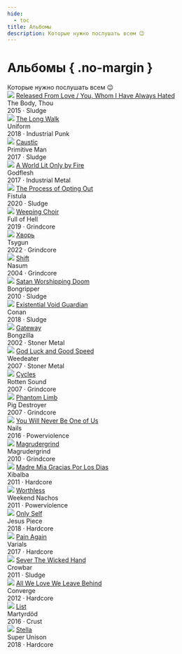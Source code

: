 ```yaml
---
hide:
  - toc
title: Альбомы
description: Которые нужно послушать всем 😉
---
```


# Альбомы { .no-margin }

<div class="mb-4">
Которые нужно послушать всем 😉
</div>


<div class="grid grid-cols-2 lg:grid-cols-4 gap-3">

<div >
    <img  src="the-body-and-thou.png">
    <a href="https://music.yandex.ru/album/8254177" class="font-extrabold underline">Released From Love / You, Whom I Have Always Hated</a>
    <div class="font-semibold">The Body, Thou</div>
    <div class="text-gray-400">2015 <span class="text-gray-300">·</span> Sludge</div>
</div>
<div>
    <img src="uniform.jfif">
    <a href="https://music.yandex.ru/album/6441351" class="text-lg font-extrabold underline">The Long Walk</a>
    <div class="font-semibold">Uniform</div>
    <div class="text-gray-400">2018 <span class="text-gray-300">·</span> Industrial Punk</div>
</div>
<div>
    <img src="primitive-man.jfif">
    <a href="https://music.yandex.ru/album/4560313" class="text-lg font-extrabold underline">Caustic</a>
    <div class="font-semibold">Primitive Man</div>
    <div class="text-gray-400">2017 <span class="text-gray-300">·</span> Sludge</div>
</div>
<div>
    <img src="godflesh.jpg">
    <a href="https://music.youtube.com/playlist?list=OLAK5uy_mOg23W7mtxZ_ju3rDqdfwFDsxPCNVAJN0" class="font-extrabold underline">A World Lit Only by Fire</a>
    <div class="font-semibold">Godflesh</div>
    <div class="text-gray-400">2017 <span class="text-gray-300">·</span> Industrial Metal</div>
</div>


<div>
    <img src="fistula.jpg">
    <a href="https://music.youtube.com/playlist?list=OLAK5uy_k-ayO-aDTb9eTMiamXo-X1PHRuqC7st10" class="font-extrabold underline">The Process of Opting Out</a>
    <div class="font-semibold">Fistula</div>
    <div class="text-gray-400">2020 <span class="text-gray-300">·</span> Sludge</div>
</div>

<div>
    <img src="full-of-hell.jfif">
    <a href="https://music.yandex.ru/album/6839149" class="text-lg font-extrabold underline">Weeping Choir</a>
    <div class="font-semibold">Full of Hell</div>
    <div class="text-gray-400">2019 <span class="text-gray-300">·</span> Grindcore</div>
</div>
<div>
    <img src="tsygun.jfif">
    <a href="https://music.yandex.ru/album/23426419" class="text-lg font-extrabold underline">Хворь</a>
    <div class="font-semibold">Tsygun</div>
    <div class="text-gray-400">2022 <span class="text-gray-300">·</span> Grindcore</div>
</div>

<div>
    <img src="nasum.jfif">
    <a href="https://music.yandex.ru/album/412913" class="text-lg font-extrabold underline">Shift</a>
    <div class="font-semibold">Nasum</div>
    <div class="text-gray-400">2004 <span class="text-gray-300">·</span> Grindcore</div>
</div>

<div>
    <img src="bongripper.jfif">
    <a href="https://music.yandex.ru/album/1311233" class="font-extrabold underline">Satan Worshipping Doom</a>
    <div class="font-semibold">Bongripper</div>
    <div class="text-gray-400">2010 <span class="text-gray-300">·</span> Sludge</div>
</div>
<div>
    <img src="conan.jfif">
    <a href="https://music.yandex.ru/album/5540575" class="font-extrabold underline">Existential Void Guardian</a>
    <div class="font-semibold">Conan</div>
    <div class="text-gray-400">2018 <span class="text-gray-300">·</span> Sludge</div>
</div>
<div>
    <img src="bongzilla.jfif">
    <a href="https://music.yandex.ru/album/711127" class="text-lg font-extrabold underline">Gateway</a>
    <div class="font-semibold">Bongzilla</div>
    <div class="text-gray-400">2002 <span class="text-gray-300">·</span> Stoner Metal</div>
</div>
<div>
    <img src="weedeater.jfif">
    <a href="https://music.yandex.ru/album/1682687" class="font-extrabold underline">God Luck and Good Speed</a>
    <div class="font-semibold">Weedeater</div>
    <div class="text-gray-400">2007 <span class="text-gray-300">·</span> Stoner Metal</div>
</div>

<div>
    <img src="rotten-sound.jpg">
    <a href="https://music.youtube.com/playlist?list=OLAK5uy_myF6tb3xKuXNKDK_5e8omb1Y43K3f81W4" class="text-lg font-extrabold underline">Cycles</a>
    <div class="font-semibold">Rotten Sound</div>
    <div class="text-gray-400">2007 <span class="text-gray-300">·</span> Grindcore</div>
</div>
<div>
    <img src="pig-destroyer.jfif">
    <a href="https://music.yandex.ru/album/729949" class="text-lg font-extrabold underline">Phantom Limb</a>
    <div class="font-semibold">Pig Destroyer</div>
    <div class="text-gray-400">2007 <span class="text-gray-300">·</span> Grindcore</div>
</div>
<div>
    <img src="nails.jfif">
    <a href="https://music.yandex.ru/album/7169286" class="font-extrabold underline">You Will Never Be One of Us</a>
    <div class="font-semibold">Nails</div>
    <div class="text-gray-400">2016 <span class="text-gray-300">·</span> Powerviolence</div>
</div>
<div>
    <img src="magrudergrind.jfif">
    <a href="https://music.yandex.ru/album/679857" class="text-lg font-extrabold underline">Magrudergrind</a>
    <div class="font-semibold">Magrudergrind</div>
    <div class="text-gray-400">2010 <span class="text-gray-300">·</span> Grindcore</div>
</div>


<div>
    <img src="xibalba.jfif">
    <a href="https://music.yandex.ru/album/506317" class="font-extrabold underline">Madre Mia Gracias Por Los Dias</a>
    <div class="font-semibold">Xibalba</div>
    <div class="text-gray-400">2011 <span class="text-gray-300">·</span> Hardcore</div>
</div>
<div>
    <img src="weekend-nachos.jfif">
    <a href="https://music.yandex.ru/album/684346" class="text-lg font-extrabold underline">Worthless</a>
    <div class="font-semibold">Weekend Nachos</div>
    <div class="text-gray-400">2011 <span class="text-gray-300">·</span> Powerviolence</div>
</div>
<div>
    <img src="jesus-piece.jfif">
    <a href="https://music.yandex.ru/album/5374436" class="text-lg font-extrabold underline">Only Self</a>
    <div class="font-semibold">Jesus Piece</div>
    <div class="text-gray-400">2018 <span class="text-gray-300">·</span> Hardcore</div>
</div>
<div>
    <img src="varials.jfif">
    <a href="https://music.yandex.ru/album/4599663" class="text-lg font-extrabold underline">Pain Again</a>
    <div class="font-semibold">Varials</div>
    <div class="text-gray-400">2017 <span class="text-gray-300">·</span> Hardcore</div>
</div>


<div>
    <img src="crowbar.jpg">
    <a href="https://music.youtube.com/playlist?list=OLAK5uy_l2-ywXGsnP6DnTIkRPsZKVb6-drlp3zwQ" class="font-extrabold underline">Sever The Wicked Hand</a>
    <div class="font-semibold">Crowbar</div>
    <div class="text-gray-400">2011 <span class="text-gray-300">·</span> Sludge</div>
</div>
<div>
    <img src="converge.jfif">
    <a href="https://music.yandex.ru/album/586963" class="font-extrabold underline">All We Love We Leave Behind</a>
    <div class="font-semibold">Converge</div>
    <div class="text-gray-400">2012 <span class="text-gray-300">·</span> Hardcore</div>
</div>
<div>
    <img src="martyrdod.jfif">
    <a href="https://music.yandex.ru/album/3896990" class="text-lg font-extrabold underline">List</a>
    <div class="font-semibold">Martyrdöd</div>
    <div class="text-gray-400">2016 <span class="text-gray-300">·</span> Crust</div>
</div>
<div>
    <img src="super-unison.jfif">
    <a href="https://music.yandex.ru/album/6929167" class="text-lg font-extrabold underline">Stella</a>
    <div class="font-semibold">Super Unison</div>
    <div class="text-gray-400">2018 <span class="text-gray-300">·</span> Hardcore</div>
</div>

</div>